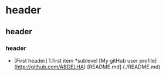 # header
## header
### header

* [First header]
1.first item 
*sublevel 
[My gitHub user profile] (http://github.com/ABDELHA)
[README.md] (./README.md) 
